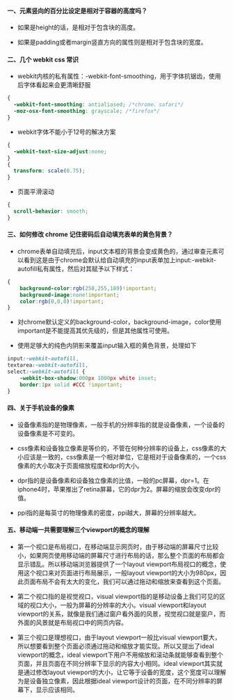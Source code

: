 #### 一、元素竖向的百分比设定是相对于容器的高度吗？

+ 如果是height的话，是相对于包含块的高度。

+ 如果是padding或者margin竖直方向的属性则是相对于包含块的宽度。

#### 二、几个 webkit css 常识

+ webkit内核的私有属性：-webkit-font-smoothing，用于字体抗锯齿，使用后字体看起来会更清晰舒服

```css
{
  -webkit-font-smoothing: antialiased; /*chrome、safari*/
  -moz-osx-font-smoothing: grayscale; /*firefox*/
}
```

+ webkit字体不能小于12号的解决方案

```css
{
  -webkit-text-size-adjust:none;
}
{
  transform: scale(0.75);
}
```

+ 页面平滑滚动

```css
{
  scroll-behavior: smooth;
}
```

#### 三、如何修改 chrome 记住密码后自动填充表单的黄色背景？

+ chrome表单自动填充后，input文本框的背景会变成黄色的，通过审查元素可以看到这是由于chrome会默认给自动填充的input表单加上input:-webkit-autofill私有属性，然后对其赋予以下样式：

```css
{
    background-color:rgb(250,255,189)!important;
    background-image:none!important;
    color:rgb(0,0,0)!important;
}
```

+ 对chrome默认定义的background-color，background-image，color使用important是不能提高其优先级的，但是其他属性可使用。

+ 使用足够大的纯色内阴影来覆盖input输入框的黄色背景，处理如下

```css
input:-webkit-autofill,
textarea:-webkit-autofill,
select:-webkit-autofill {
    -webkit-box-shadow:000px 1000px white inset;
    border:1px solid #CCC !important;
}
```

#### 四、关于手机设备的像素

+ 设备像素指的是物理像素，一般手机的分辨率指的就是设备像素，一个设备的设备像素是不可变的。

+ css像素和设备独立像素是等价的，不管在何种分辨率的设备上，css像素的大小应该是一致的，css像素是一个相对单位，它是相对于设备像素的，一个css像素的大小取决于页面缩放程度和dpr的大小。

+ dpr指的是设备像素和设备独立像素的比值，一般的pc屏幕，dpr=1。在iphone4时，苹果推出了retina屏幕，它的dpr为2。屏幕的缩放会改变dpr的值。

+ ppi指的是每英寸的物理像素的密度，ppi越大，屏幕的分辨率越大。

#### 五、移动端一共需要理解三个viewport的概念的理解

+ 第一个视口是布局视口，在移动端显示网页时，由于移动端的屏幕尺寸比较小，如果网页使用移动端的屏幕尺寸进行布局的话，那么整个页面的布局都会显示错乱。所以移动端浏览器提供了一个layout viewport布局视口的概念，使用这个视口来对页面进行布局展示，一般layout viewport的大小为980px，因此页面布局不会有太大的变化，我们可以通过拖动和缩放来查看到这个页面。

+ 第二个视口指的是视觉视口，visual viewport指的是移动设备上我们可见的区域的视口大小，一般为屏幕的分辨率的大小。visual viewport和layout viewport的关系，就像是我们通过窗户看外面的风景，视觉视口就是窗户，而外面的风景就是布局视口中的网页内容。

+ 第三个视口是理想视口，由于layout viewport一般比visual viewport要大，所以想要看到整个页面必须通过拖动和缩放才能实现。所以又提出了ideal viewport的概念，ideal viewport下用户不用缩放和滚动条就能够查看到整个页面，并且页面在不同分辨率下显示的内容大小相同。ideal viewport其实就是通过修改layout viewport的大小，让它等于设备的宽度，这个宽度可以理解为是设备独立像素，因此根据ideal viewport设计的页面，在不同分辨率的屏幕下，显示应该相同。
